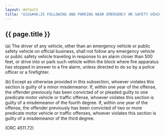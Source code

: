 ---
layout: default 
title: "432&#46;25 FOLLOWING AND PARKING NEAR EMERGENCY OR SAFETY VEHICLES."---

{{ page.title }}
----------------

​(a) The driver of any vehicle, other than an emergency vehicle or
public safety vehicle on official business, shall not follow any
emergency vehicle or public safety vehicle traveling in response to an
alarm closer than 500 feet, or drive into or park such vehicle within
the block where fire apparatus has stopped in answer to a fire alarm,
unless directed to do so by a police officer or a firefighter.

​(b) Except as otherwise provided in this subsection, whoever violates
this section is guilty of a minor misdemeanor. If, within one year of
the offense, the offender previously has been convicted of or pleaded
guilty to one predicate motor vehicle or traffic offense, whoever
violates this section is guilty of a misdemeanor of the fourth degree.
If, within one year of the offense, the offender previously has been
convicted of two or more predicate motor vehicle or traffic offenses,
whoever violates this section is guilty of a misdemeanor of the third
degree.

(ORC 4511.72)
